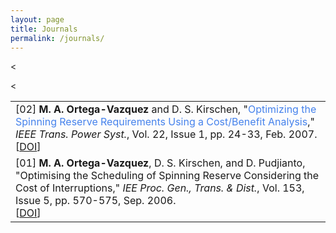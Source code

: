 ```yaml
---
layout: page
title: Journals
permalink: /journals/
---
```



<table class="table table-hover">

    
<<tr>
<td>
    [02]
    <strong>M. A. Ortega-Vazquez</strong> and D. S. Kirschen, "<span style="color:#4582ec">Optimizing the Spinning Reserve Requirements Using a Cost/Benefit Analysis</span>," <em>IEEE Trans. Power Syst.</em>, Vol. 22, Issue 1, pp. 24-33, Feb. 2007.
    <br />
    [<a href="https://doi.org/10.1109/TPWRS.2006.888951" target="_blank">DOI</a>]   
    <br /> 
</td>
</tr>
    
<<tr>
<td>
    [01]
    <strong>M. A. Ortega-Vazquez</strong>, D. S. Kirschen, and D. Pudjianto, "Optimising the Scheduling of Spinning Reserve Considering the Cost of Interruptions," <em>IEE Proc. Gen., Trans. & Dist.</em>, Vol. 153, Issue 5, pp. 570-575, Sep. 2006.
    <br />
    [<a href="https://doi.org/10.1049/ip-gtd:20050396" target="_blank">DOI</a>]   
    <br /> 
</td>
</tr>


</table>
